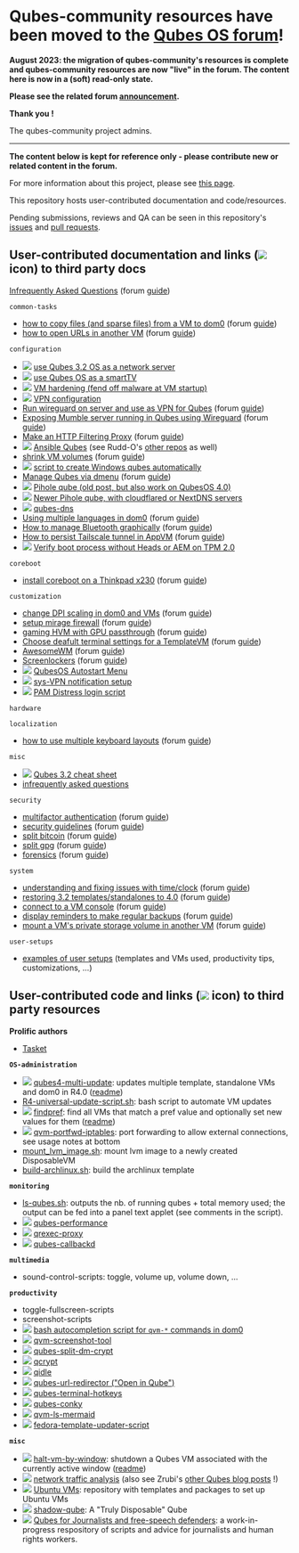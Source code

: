 # Qubes-community resources have been moved to the [Qubes OS forum](https://forum.qubes-os.org)!

**August 2023: the migration of qubes-community's resources is complete and qubes-community resources are now "live" in the forum. The content here is now in a (soft) read-only state.**

**Please see the related forum [announcement](https://forum.qubes-os.org/t/announcement-qubes-community-project-has-been-migrated-to-the-forum/20367).**

**Thank you !**

The qubes-community project admins.

---

**The content below is kept for reference only - please contribute new or related content in the forum.**

For more information about this project, please see [this page](https://qubes-community.github.io/).

This repository hosts user-contributed documentation and code/resources.

Pending submissions, reviews and QA can be seen in this repository's [issues](https://github.com/Qubes-Community/Contents/issues) and [pull requests](https://github.com/Qubes-Community/Contents/pulls).

## User-contributed documentation and links (![](/_res/l.png) icon) to third party docs

[Infrequently Asked Questions](/docs/misc/iaq.adoc) (forum [guide](https://forum.qubes-os.org/t/19122))

`common-tasks`

- [how to copy files (and sparse files) from a VM to dom0](/docs/common-tasks/copying-files-to-dom0.md) (forum [guide](https://forum.qubes-os.org/t/19025))
- [how to open URLs in another VM](/docs/common-tasks/opening-urls-in-vms.md) (forum [guide](https://forum.qubes-os.org/t/19026))

`configuration`

- ![](/_res/l.png) [use Qubes 3.2 OS as a network server](https://github.com/Rudd-O/qubes-network-server)
- ![](/_res/l.png) [use Qubes OS as a smartTV](https://github.com/Aekez/QubesTV)
- ![](/_res/l.png) [VM hardening (fend off malware at VM startup)](https://github.com/tasket/Qubes-VM-hardening)
- ![](/_res/l.png) [VPN configuration](https://github.com/tasket/Qubes-vpn-support)
- [Run wireguard on server and use as VPN for Qubes](/docs/wireguard/README.md) (forum [guide](https://forum.qubes-os.org/t/19082))
- [Exposing Mumble server running in Qubes using Wireguard](/docs/mumble/README.md) (forum [guide](https://forum.qubes-os.org/t/19070))
- [Make an HTTP Filtering Proxy](/docs/configuration/http-proxy.md) (forum [guide](https://forum.qubes-os.org/t/18986))
- ![](/_res/l.png) [Ansible Qubes](https://github.com/Rudd-O/ansible-qubes) (see Rudd-O's [other repos](https://github.com/Rudd-O?tab=repositories) as well)
- [shrink VM volumes](/docs/configuration/shrink-volumes.md) (forum [guide](https://forum.qubes-os.org/t/19027))
- ![](/_res/l.png) [script to create Windows qubes automatically](https://github.com/elliotkillick/qvm-create-windows-qube)
- [Manage Qubes via dmenu](/docs/configuration/qmenu.md) (forum [guide](https://forum.qubes-os.org/t/19058))
- ![](/_res/l.png) [Pihole qube (old post, but also work on QubesOS 4.0)](https://blog.tufarolo.eu/how-to-configure-pihole-in-qubesos-proxyvm/)
- ![](/_res/l.png) [Newer Pihole qube, with cloudflared or NextDNS servers](https://github.com/92VV3M42d3v8/PiHole/blob/master/PiHole%20Cloudflared)
- ![](/_res/l.png) [qubes-dns](https://github.com/3hhh/qubes-dns/)
- [Using multiple languages in dom0](/docs/localization/multi-language-support-dom0.md) (forum [guide](https://forum.qubes-os.org/t/19068))
- [How to manage Bluetooth graphically](/docs/configuration/bluetooth.md) (forum [guide](https://forum.qubes-os.org/t/18982))
- [How to persist Tailscale tunnel in AppVM](/docs/customization/tailscale.md) (forum [guide](https://forum.qubes-os.org/t/19004))
- ![](/_res/l.png) [Verify boot process without Heads or AEM on TPM 2.0](https://github.com/kennethrrosen/qubes-boot-verification)

`coreboot`

- [install coreboot on a Thinkpad x230](/docs/coreboot/x230.md) (forum [guide](https://forum.qubes-os.org/t/19063))

`customization`

- [change DPI scaling in dom0 and VMs](/docs/customization/dpi-scaling.md) (forum [guide](https://forum.qubes-os.org/t/19064))
- [setup mirage firewall](/docs/customization/mirage-firewall.md) (forum [guide](https://forum.qubes-os.org/t/19065))
- [gaming HVM with GPU passthrough](/docs/customization/gaming-hvm.md) (forum [guide](https://forum.qubes-os.org/t/19000))
- [Choose deafult terminal settings for a TemplateVM](/docs/customization/terminal-defaults.md) (forum [guide](https://forum.qubes-os.org/t/19067))
- [AwesomeWM](/docs/customization/awesomewm.md) (forum [guide](https://forum.qubes-os.org/t/18995))
- [Screenlockers](/docs/customization/screenlockers.md) (forum [guide](https://forum.qubes-os.org/t/19003))
- ![](/_res/l.png) [QubesOS Autostart Menu](https://github.com/kennethrrosen/Qubes-OS-Autostart-Menu/)
- ![](/_res/l.png) [sys-VPN notification setup](https://github.com/kennethrrosen/qubes_VPN_notifier)
- ![](/_res/l.png) [PAM Distress login script](https://github.com/kennethrrosen/qubes-PAM-distress-login)

`hardware`


`localization`

- [how to use multiple keyboard layouts](/docs/localization/keyboard-multiple-layouts.md) (forum [guide](https://forum.qubes-os.org/t/19029))

`misc`

- ![](/_res/l.png) [Qubes 3.2 cheat sheet](https://github.com/Jeeppler/qubes-cheatsheet)
- [infrequently asked questions](/docs/misc/iaq.adoc)

`security`

- [multifactor authentication](/docs/security/multifactor-authentication.md) (forum [guide](https://forum.qubes-os.org/t/19016))
- [security guidelines](/docs/security/security-guidelines.md) (forum [guide](https://forum.qubes-os.org/t/19075))
- [split bitcoin](/docs/security/split-bitcoin.md) (forum [guide](https://forum.qubes-os.org/t/19017))
- [split gpg](/docs/security/split-gpg.md) (forum [guide](https://forum.qubes-os.org/t/19076))
- [forensics](/docs/security/forensics.md) (forum [guide](https://forum.qubes-os.org/t/19015))

`system`

- [understanding and fixing issues with time/clock](/docs/system/clock-time.md) (forum [guide](https://forum.qubes-os.org/t/19030))
- [restoring 3.2 templates/standalones to 4.0](/docs/system/restore-3.2.md) (forum [guide](https://forum.qubes-os.org/t/19018))
- [connect to a VM console](/docs/system/vm-console.md) (forum [guide](https://forum.qubes-os.org/t/19079))
- [display reminders to make regular backups](/docs/system/backup-reminders.md) (forum [guide](https://forum.qubes-os.org/t/19078))
- [mount a VM's private storage volume in another VM](/docs/system/vm-image.md) (forum [guide](https://forum.qubes-os.org/t/19080))

`user-setups`

- [examples of user setups](/docs/user-setups/) (templates and VMs used, productivity tips, customizations, ...)

## User-contributed code and links (![](/_res/l.png) icon) to third party resources

**Prolific authors**

- [Tasket](https://github.com/tasket)

**`OS-administration`**

- ![](/_res/l.png) [qubes4-multi-update](https://github.com/tasket/Qubes-scripts/blob/master/qubes4-multi-update): updates multiple template, standalone VMs and dom0 in R4.0 ([readme](https://github.com/tasket/Qubes-scripts#qubes4-multi-update))
- [R4-universal-update-script.sh](/code/OS-administration/R4-universal-update-script.sh): bash script to automate VM updates
- ![](/_res/l.png) [findpref](https://github.com/tasket/Qubes-scripts/blob/master/findpref): find all VMs that match a pref value and optionally set new values for them ([readme](https://github.com/tasket/Qubes-scripts#findpref))
- ![](/_res/l.png) [qvm-portfwd-iptables](https://gist.github.com/fepitre/941d7161ae1150d90e15f778027e3248): port forwarding to allow external connections, see usage notes at bottom
- [mount_lvm_image.sh](/code/OS-administration/mount_lvm_image.sh): mount lvm image to a newly created DisposableVM
- [build-archlinux.sh](/code/OS-administration/build-archlinux.sh): build the archlinux template

**`monitoring`**

- [ls-qubes.sh](/code/monitoring/ls-qubes.sh): outputs the nb. of running qubes + total memory used; the output can be fed into a panel text applet (see comments in the script).
- ![](/_res/l.png) [qubes-performance](https://github.com/3hhh/qubes-performance)
- ![](/_res/l.png) [qrexec-proxy](https://github.com/3hhh/qubes-qrexec-proxy)
- ![](/_res/l.png) [qubes-callbackd](https://github.com/3hhh/qubes-callbackd)

**`multimedia`**

- sound-control-scripts: toggle, volume up, volume down, ...

**`productivity`**

- toggle-fullscreen-scripts
- screenshot-scripts
- ![](/_res/l.png) [bash autocompletion script for `qvm-*` commands in dom0](https://github.com/taradiddles/qubes-os/blob/master/qvm-cmds-bash-completion.bash)
- ![](/_res/l.png) [qvm-screenshot-tool](https://github.com/evadogstar/qvm-screenshot-tool)
- ![](/_res/l.png) [qubes-split-dm-crypt](https://github.com/rustybird/qubes-split-dm-crypt)
- ![](/_res/l.png) [qcrypt](https://github.com/3hhh/qcrypt)
- ![](/_res/l.png) [qidle](https://github.com/3hhh/qidle)
- ![](/_res/l.png) [qubes-url-redirector ("Open in Qube")](https://github.com/raffaeleflorio/qubes-url-redirector/)
- ![](/_res/l.png) [qubes-terminal-hotkeys](https://github.com/3hhh/qubes-terminal-hotkeys)
- ![](/_res/l.png) [qubes-conky](https://github.com/3hhh/qubes-conky)
- ![](/_res/l.png) [qvm-ls-mermaid](https://github.com/3hhh/qvm-ls-mermaid)
- ![](/_res/l.png) [fedora-template-updater-script](https://github.com/kennethrrosen/qubes-fedora-upgrader)

**`misc`**

- ![](/_res/l.png) [halt-vm-by-window](https://github.com/tasket/Qubes-scripts/blob/master/halt-vm-by-window): shutdown a Qubes VM associated with the currently active window ([readme](https://github.com/tasket/Qubes-scripts#halt-vm-by-window))
- ![](/_res/l.png) [network traffic analysis](http://zrubi.hu/en/2017/traffic-analysis-qubes/) (also see Zrubi's [other Qubes blog posts](http://zrubi.hu/en/category/virtualization/qubes/) !)
- ![](/_res/l.png) [Ubuntu VMs](http://qubes.3isec.org/): repository with templates and packages to set up Ubuntu VMs
- ![](/_res/l.png) [shadow-qube](https://github.com/kennethrrosen/qubes-shadow-dvm): A "Truly Disposable" Qube
- ![](/_res/l.png) [Qubes for Journalists and free-speech defenders](https://github.com/kennethrrosen/journoSEC): a work-in-progress respository of scripts and advice for journalists and human rights workers.

